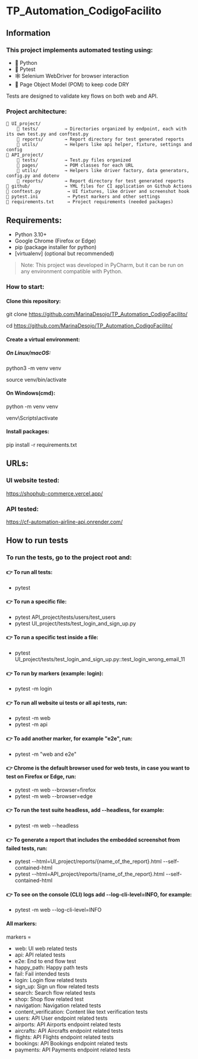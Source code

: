 # TP_Automation_CodigoFacilito

## Information
### This project implements automated testing using:
- 🐍 Python
- 🧪 Pytest
- 🕸️ Selenium WebDriver for browser interaction
- 🧱 Page Object Model (POM) to keep code DRY

Tests are designed to validate key flows on both web and API.

### Project architecture:

    📁 UI_project/           
        📁 tests/          → Directories organized by endpoint, each with its own test.py and conftest.py  
        📁 reports/        → Report directory for test generated reports  
        📁 utils/          → Helpers like api helper, fixture, settings and config  
    📁 API_project/        
        📁 tests/          → Test.py files organized   
        📁 pages/          → POM classes for each URL   
        📁 utils/          → Helpers like driver factory, data generators, config.py and dotenv
        📁 reports/        → Report directory for test generated reports  
    📁 github/             → YML files for CI application on Github Actions  
    📄 conftest.py          → UI fixtures, like driver and screenshot hook  
    📄 pytest.ini           → Pytest markers and other settings  
    📄 requirements.txt     → Project requirements (needed packages)

## Requirements:
- Python 3.10+
- Google Chrome (Firefox or Edge)
- pip (package installer for python)
- [virtualenv] (optional but recommended)

> Note: This project was developed in PyCharm, but it can be run on any environment compatible with Python.

### How to start:
#### Clone this repository:

git clone https://github.com/MarinaDesojo/TP_Automation_CodigoFacilito/

cd https://github.com/MarinaDesojo/TP_Automation_CodigoFacilito/

#### Create a virtual environment:
##### On Linux/macOS:
python3 -m venv venv

source venv/bin/activate

#### On Windows(cmd):
python -m venv venv

venv\Scripts\activate
 
#### Install packages:

pip install -r requirements.txt

## URLs:
### UI website tested:
https://shophub-commerce.vercel.app/

### API tested:
https://cf-automation-airline-api.onrender.com/


## How to run tests
### To run the tests, go to the project root and:

#### 👉 To run all tests:
- pytest

#### 👉 To run a specific file:
- pytest API_project/tests/users/test_users
- pytest UI_project/tests/test_login_and_sign_up.py

#### 👉 To run a specific test inside a file:
- pytest UI_project/tests/test_login_and_sign_up.py::test_login_wrong_email_11

#### 👉 To run by markers (example: login):
- pytest -m login

#### 👉 To run all website ui tests or all api tests, run:
- pytest -m web
- pytest -m api

#### 👉 To add another marker, for example "e2e", run:
- pytest -m "web and e2e"

#### 👉 Chrome is the default browser used for web tests, in case you want to test on Firefox or Edge, run:
- pytest -m web --browser=firefox
- pytest -m web --browser=edge

#### 👉 To run the test suite headless, add --headless, for example:
- pytest -m web --headless

#### 👉 To generate a report that includes the embedded screenshot from failed tests, run:
- pytest --html=UI_project/reports/{name_of_the_report}.html --self-contained-html
- pytest --html=API_project/reports/{name_of_the_report}.html --self-contained-html

#### 👉 To see on the console (CLI) logs add --log-cli-level=INFO, for example:
- pytest -m web --log-cli-level=INFO

#### All markers:

markers =
- web: UI web related tests
- api: API related tests
- e2e: End to end flow test
- happy_path: Happy path tests
- fail: Fail intended tests
- login: Login flow related tests
- sign_up: Sign un flow related tests
- search: Search flow related tests
- shop: Shop flow related test
- navigation: Navigation related tests
- content_verification: Content like text verification tests
- users: API User endpoint related tests
- airports: API Airports endpoint related tests
- aircrafts: API Aircrafts endpoint related tests
- flights: API Flights endpoint related tests
- bookings: API Bookings endpoint related tests
- payments: API Payments endpoint related tests
